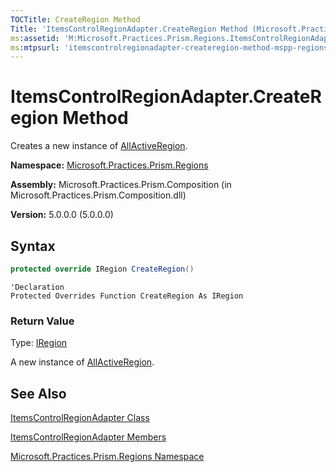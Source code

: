 ```yaml
---
TOCTitle: CreateRegion Method
Title: 'ItemsControlRegionAdapter.CreateRegion Method (Microsoft.Practices.Prism.Regions)'
ms:assetid: 'M:Microsoft.Practices.Prism.Regions.ItemsControlRegionAdapter.CreateRegion'
ms:mtpsurl: 'itemscontrolregionadapter-createregion-method-mspp-regions.md'
---
```



# ItemsControlRegionAdapter.CreateRegion Method

Creates a new instance of [AllActiveRegion](/patterns-practices/reference/allactiveregion-class-mspp-regions).

**Namespace:** [Microsoft.Practices.Prism.Regions](/patterns-practices/reference/mspp-regions-namespace)

**Assembly:** Microsoft.Practices.Prism.Composition (in Microsoft.Practices.Prism.Composition.dll)

**Version:** 5.0.0.0 (5.0.0.0)

## Syntax

```C#
protected override IRegion CreateRegion()
```
```VB
'Declaration
Protected Overrides Function CreateRegion As IRegion
```

### Return Value

Type: [IRegion](/patterns-practices/reference/iregion-interface-mspp-regions)

A new instance of [AllActiveRegion](/patterns-practices/reference/allactiveregion-class-mspp-regions).

## See Also

[ItemsControlRegionAdapter Class](/patterns-practices/reference/itemscontrolregionadapter-class-mspp-regions)

[ItemsControlRegionAdapter Members](/patterns-practices/reference/itemscontrolregionadapter-members-mspp-regions)

[Microsoft.Practices.Prism.Regions Namespace](/patterns-practices/reference/mspp-regions-namespace)

